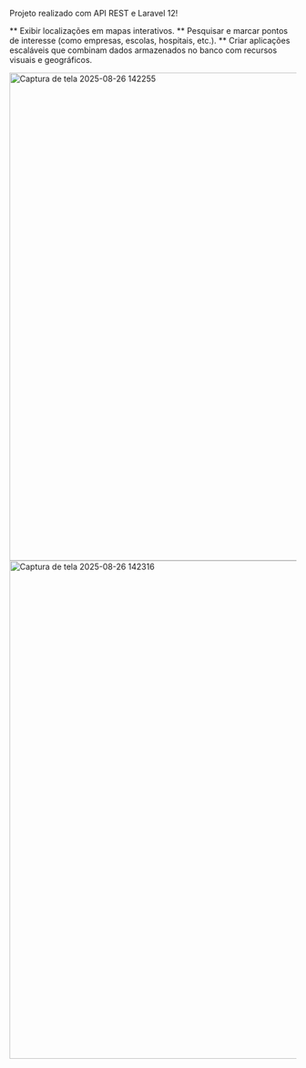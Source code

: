 Projeto realizado com API REST e Laravel 12!

** Exibir localizações em mapas interativos.
** Pesquisar e marcar pontos de interesse (como empresas, escolas, hospitais, etc.).
** Criar aplicações escaláveis que combinam dados armazenados no banco com recursos visuais e geográficos.




<img width="1894" height="856" alt="Captura de tela 2025-08-26 142255" src="https://github.com/user-attachments/assets/df0f19ab-0f14-4105-839d-6aea60a53173" />
<img width="1890" height="874" alt="Captura de tela 2025-08-26 142316" src="https://github.com/user-attachments/assets/0ec5f946-9aa0-4db9-9f1a-9b107f77f287" />

